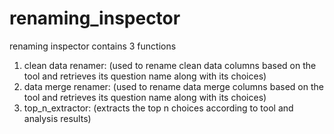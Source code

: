 # renaming_inspector

renaming inspector contains 3 functions

1. clean data renamer: (used to rename clean data columns based on the tool and retrieves its question name along with its choices)
2. data merge renamer: (used to rename data merge columns based on the tool and retrieves its question name along with its choices)
3. top_n_extractor: (extracts the top n choices according to tool and analysis results)
